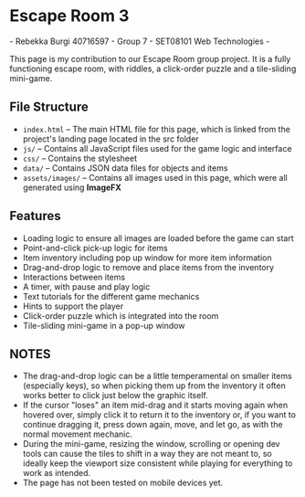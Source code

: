 # Escape Room 3

\- Rebekka Burgi 40716597 - Group 7 - SET08101 Web Technologies -

This page is my contribution to our Escape Room group project. It is a fully functioning escape room, with riddles, a click-order puzzle and a tile-sliding mini-game.

## File Structure

- `index.html` – The main HTML file for this page, which is linked from the project's landing page located in the src folder
- `js/` – Contains all JavaScript files used for the game logic and interface
- `css/` – Contains the stylesheet
- `data/` – Contains JSON data files for objects and items
- `assets/images/` – Contains all images used in this page, which were all generated using **ImageFX**

## Features

- Loading logic to ensure all images are loaded before the game can start
- Point-and-click pick-up logic for items
- Item inventory including pop up window for more item information
- Drag-and-drop logic to remove and place items from the inventory
- Interactions between items
- A timer, with pause and play logic
- Text tutorials for the different game mechanics
- Hints to support the player
- Click-order puzzle which is integrated into the room 
- Tile-sliding mini-game in a pop-up window

## NOTES

- The drag-and-drop logic can be a little temperamental on smaller items (especially keys), so when picking them up from the inventory it often works better to click just below the graphic itself.
- If the cursor "loses" an item mid-drag and it starts moving again when hovered over, simply click it to return it to the inventory or, if you want to continue dragging it, press down again, move, and let go, as with the normal movement mechanic.
- During the mini-game, resizing the window, scrolling or opening dev tools can cause the tiles to shift in a way they are not meant to, so ideally keep the viewport size consistent while playing for everything to work as intended.
- The page has not been tested on mobile devices yet. 
